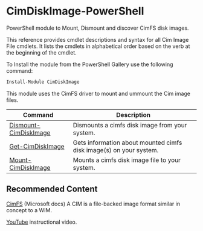 # CimDiskImage-PowerShell

PowerShell module to Mount, Dismount and discover CimFS disk images.

This reference provides cmdlet descriptions and syntax for all Cim Image File cmdlets. It lists the cmdlets in alphabetical order based on the verb at the beginning of the cmdlet.

To Install the module from the PowerShell Gallery use the following command:

```PowerShell
Install-Module CimDiskImage
```

This module uses the CimFS driver to mount and ummount the Cim image files.

| Command      | Description |
| ----------- | ----------- |
| [Dismount-CimDiskImage](https://github.com/JimMoyle/CimDiskImage-PowerShell/blob/main/Help/Dismount-CimDiskImage.md)      | Dismounts a cimfs disk image from your system.       |
| [Get-CimDiskImage](https://github.com/JimMoyle/CimDiskImage-PowerShell/blob/main/Help/Get-CimDiskImage.md)   | Gets information about mounted cimfs disk image(s) on your system.       |
| [Mount-CimDiskImage](https://github.com/JimMoyle/CimDiskImage-PowerShell/blob/main/Help/Mount-CimDiskImage.md)   | Mounts a cimfs disk image file to your system.       |

## Recommended Content

[CimFS](https://docs.microsoft.com/windows/win32/api/_cimfs/) (Microsoft docs)
A CIM is a file-backed image format similar in concept to a WIM.

[YouTube](https://youtu.be/nfFNODPIntE) instructional video.
